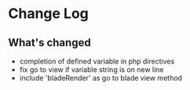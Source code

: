 # Change Log

## What's changed

- completion of defined variable in php directives
- fix go to view if variable string is on new line
- include 'bladeRender' as go to blade view method